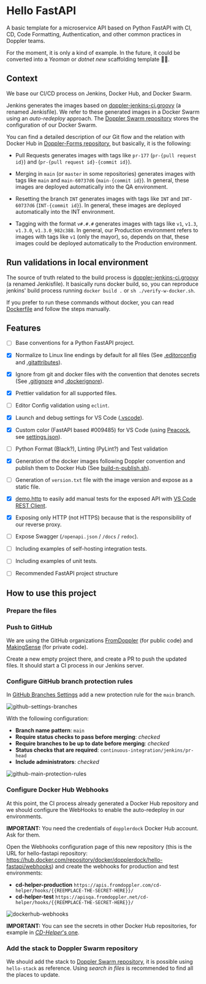 # Hello FastAPI

A basic template for a microservice API based on Python FastAPI with CI, CD, Code Formatting, Authentication, and other common practices in Doppler teams.

<!-- TODO: replace "_Yeoman_ or _dotnet new_ scaffolding template" for python equivalent -->

For the moment, it is only a kind of example. In the future, it could be converted into a _Yeoman_ or _dotnet new_ scaffolding template 🤷‍♂️.

## Context

We base our CI/CD process on Jenkins, Docker Hub, and Docker Swarm.

Jenkins generates the images based on [doppler-jenkins-ci.groovy](./doppler-jenkins-ci.groovy) (a renamed Jenkisfile). We refer to these generated images in a Docker Swarm using an _auto-redeploy_ approach. The [Doppler Swarm repository](https://github.com/MakingSense/doppler-swarm) stores the configuration of our Docker Swarm.

You can find a detailed description of our Git flow and the relation with Docker Hub in [Doppler-Forms repository](https://github.com/MakingSense/doppler-forms/blob/master/README.md#continuous-deployment-to-test-and-production-environments), but basically, it is the following:

-   Pull Requests generates images with tags like `pr-177` (`pr-{pull request id}`) and (`pr-{pull request id}-{commit id}`).

-   Merging in `main` (or `master` in some repositories) generates images with tags like `main` and `main-60737d6` (`main-{commit id}`). In general, these images are deployed automatically into the QA environment.

-   Resetting the branch `INT` generates images with tags like `INT` and `INT-60737d6` (`INT-{commit id}`). In general, these images are deployed automatically into the INT environment.

-   Tagging with the format `v#.#.#` generates images with tags like `v1`, `v1.3`, `v1.3.0`, `v1.3.0_982c388`. In general, our Production environment refers to images with tags like `v1` (only the mayor), so, depends on that, these images could be deployed automatically to the Production environment.

## Run validations in local environment

The source of truth related to the build process is [doppler-jenkins-ci.groovy](./doppler-jenkins-ci.groovy) (a renamed Jenkisfile). It basically runs docker build, so, you can reproduce jenkins' build process running `docker build .` or `sh ./verify-w-docker.sh`.

If you prefer to run these commands without docker, you can read [Dockerfile](./Dockerfile) and follow the steps manually.

## Features

-   [ ] Base conventions for a Python FastAPI project.

-   [x] Normalize to Linux line endings by default for all files (See [.editorconfig](./.editorconfig) and [.gitattributes](./.gitattributes)).

-   [x] Ignore from git and docker files with the convention that denotes secrets (See [.gitignore](./.gitignore) and [.dockerignore](./.dockerignore)).

-   [x] Prettier validation for all supported files.

-   [ ] Editor Config validation using `eclint`.

-   [x] Launch and debug settings for VS Code ([.vscode](./.vscode)).

-   [x] Custom color (FastAPI based #009485) for VS Code (using [Peacock](https://marketplace.visualstudio.com/items?itemName=johnpapa.vscode-peacock&wt.mc_id=vscodepeacock-github-jopapa), see [settings.json](./.vscode/settings.json)).

-   [ ] Python Format (Black?), Linting (PyLint?) and Test validation

-   [x] Generation of the docker images following Doppler convention and publish them to Docker Hub (See [build-n-publish.sh](./build-n-publish.sh)).

-   [ ] Generation of `version.txt` file with the image version and expose as a static file.

-   [x] [demo.http](./demo.http) to easily add manual tests for the exposed API with [VS Code REST Client](https://marketplace.visualstudio.com/items?itemName=humao.rest-client).

-   [x] Exposing only HTTP (not HTTPS) because that is the responsibility of our reverse proxy.

-   [ ] Expose Swagger (`/openapi.json` / `/docs` / `redoc`).

-   [ ] Including examples of self-hosting integration tests.

-   [ ] Including examples of unit tests.

-   [ ] Recommended FastAPI project structure

## How to use this project

### Prepare the files

<!-- TODO: Complete it -->

### Push to GitHub

We are using the GitHub organizations [FromDoppler](https://github.com/FromDoppler) (for public code) and [MakingSense](https://github.com/MakingSense) (for private code).

Create a new empty project there, and create a PR to push the updated files. It should start a CI process in our Jenkins server.

### Configure GitHub branch protection rules

In [GitHub Branches Settings](https://github.com/FromDoppler/hello-fastapi/settings/branches) add a new protection rule for the `main` branch.

![github-settings-branches](./docs/github-settings-branches.png)

With the following configuration:

-   **Branch name pattern**: `main`
-   **Require status checks to pass before merging**: _checked_
-   **Require branches to be up to date before merging**: _checked_
-   **Status checks that are required**: `continuous-integration/jenkins/pr-head`
-   **Include administrators**: _checked_

![github-main-protection-rules](./docs/github-main-protection-rules.png)

### Configure Docker Hub Webhooks

At this point, the CI process already generated a Docker Hub repository and we should configure the WebHooks to enable the auto-redeploy in our environments.

**IMPORTANT:** You need the credentials of `dopplerdock` Docker Hub account. Ask for them.

Open the Webhooks configuration page of this new repository (this is the URL for hello-fastapi repository: <https://hub.docker.com/repository/docker/dopplerdock/hello-fastapi/webhooks>) and create the webhooks for production and test environments:

-   **cd-helper-production** `https://apis.fromdoppler.com/cd-helper/hooks/{{REEMPLACE-THE-SECRET-HERE}}/`
-   **cd-helper-test** `https://apisqa.fromdoppler.net/cd-helper/hooks/{{REEMPLACE-THE-SECRET-HERE}}/`

![dockerhub-webhooks](./docs/dockerhub-webhooks.png)

**IMPORTANT:** You can see the secrets in other Docker Hub repositories, for example in [_CD-Helper_'s one](https://hub.docker.com/repository/docker/dopplerdock/doppler-cd-helper/webhooks).

### Add the stack to Doppler Swarm repository

We should add the stack to [Doppler Swarm repository](https://github.com/MakingSense/doppler-swarm), it is possible using `hello-stack` as reference. Using _search in files_ is recommended to find all the places to update.

